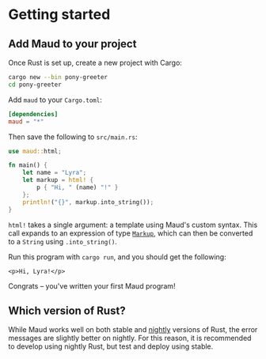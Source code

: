 # Getting started

## Add Maud to your project

Once Rust is set up,
create a new project with Cargo:

```sh
cargo new --bin pony-greeter
cd pony-greeter
```

Add `maud` to your `Cargo.toml`:

```toml
[dependencies]
maud = "*"
```

Then save the following to `src/main.rs`:

```rust
use maud::html;

fn main() {
    let name = "Lyra";
    let markup = html! {
        p { "Hi, " (name) "!" }
    };
    println!("{}", markup.into_string());
}
```

`html!` takes a single argument: a template using Maud's custom syntax. This call expands to an expression of type [`Markup`][Markup], which can then be converted to a `String` using `.into_string()`.

[Markup]: https://docs.rs/maud/*/maud/type.Markup.html

Run this program with `cargo run`, and you should get the following:

```
<p>Hi, Lyra!</p>
```

Congrats – you've written your first Maud program!

## Which version of Rust?

While Maud works well
on both stable and [nightly] versions
of Rust,
the error messages are slightly better
on nightly.
For this reason,
it is recommended to develop using nightly Rust,
but test and deploy using stable.

[nightly]: https://doc.rust-lang.org/book/appendix-07-nightly-rust.html
